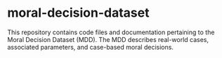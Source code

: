 # moral-decision-dataset
This repository contains code files and documentation pertaining to the Moral Decision Dataset (MDD). The MDD describes real-world cases, associated parameters, and case-based moral decisions.

